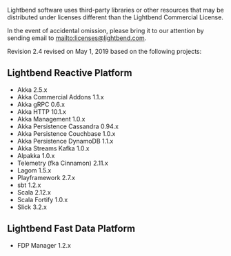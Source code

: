Lightbend software uses third-party libraries or other resources that may be distributed under licenses different than the Lightbend Commercial License.

In the event of accidental omission, please bring it to our attention by sending email to <mailto:licenses@lightbend.com>.
  
Revision 2.4 revised on May 1, 2019 based on the following projects:

## Lightbend Reactive Platform

* Akka 2.5.x
* Akka Commercial Addons 1.1.x
* Akka gRPC 0.6.x
* Akka HTTP 10.1.x
* Akka Management 1.0.x
* Akka Persistence Cassandra 0.94.x
* Akka Persistence Couchbase 1.0.x
* Akka Persistence DynamoDB 1.1.x
* Akka Streams Kafka 1.0.x
* Alpakka 1.0.x
* Telemetry (fka Cinnamon) 2.11.x
* Lagom 1.5.x
* Playframework 2.7.x
* sbt 1.2.x
* Scala 2.12.x
* Scala Fortify 1.0.x
* Slick 3.2.x

## Lightbend Fast Data Platform

* FDP Manager 1.2.x
